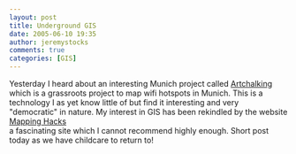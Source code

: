 ```yaml
---
layout: post
title: Underground GIS
date: 2005-06-10 19:35
author: jeremystocks
comments: true
categories: [GIS]
---
```

Yesterday I heard about an interesting Munich project called <a href="http://www.artchalking.org/modules.php?name=WLAN_Spots">Artchalking</a><br />which is a grassroots project to map wifi hotspots in Munich.  This is a technology I as yet know little of but find it interesting and very "democratic" in nature. My interest in GIS has been rekindled by the website <a href="http://mappinghacks.com/">Mapping Hacks</a><br />a fascinating site which I cannot recommend highly enough. Short post today as we have childcare to return to!
